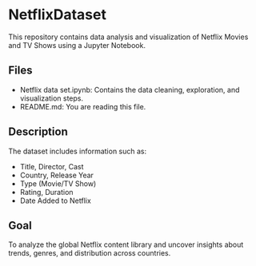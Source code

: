# NetflixDataset

This repository contains data analysis and visualization of Netflix Movies and TV Shows using a Jupyter Notebook.

## Files
- Netflix data set.ipynb: Contains the data cleaning, exploration, and visualization steps.
- README.md: You are reading this file.

## Description
The dataset includes information such as:
- Title, Director, Cast
- Country, Release Year
- Type (Movie/TV Show)
- Rating, Duration
- Date Added to Netflix

## Goal
To analyze the global Netflix content library and uncover insights about trends, genres, and distribution across countries.
